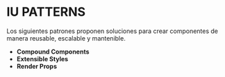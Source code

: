 # IU PATTERNS

Los siguientes patrones proponen soluciones para crear componentes de manera reusable, escalable y mantenible.

- **Compound Components**
- **Extensible Styles**
- **Render Props**
